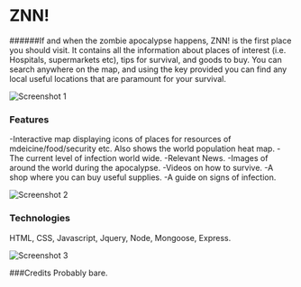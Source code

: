 # ZNN!
######If and when the zombie apocalypse happens, ZNN! is the first place you should visit. It contains all the information about places of interest (i.e. Hospitals, supermarkets etc), tips for survival, and goods to buy. You can search anywhere on the map, and using the key provided you can find any local useful locations that are paramount for your survival.

![Screenshot 1](http://i.imgur.com/PYXmbgv.png)


### Features
-Interactive map displaying icons of places for resources of mdeicine/food/security etc. Also shows the world population heat map.
-The current level of infection world wide.
-Relevant News.
-Images of around the world during the apocalypse.
-Videos on how to survive.
-A shop where you can buy useful supplies.
-A guide on signs of infection.

![Screenshot 2](http://i.imgur.com/3MqUGgs.png)

### Technologies
HTML, CSS, Javascript, Jquery, Node, Mongoose, Express.

![Screenshot 3](http://i.imgur.com/fewJoTT.png)



###Credits
Probably bare.

